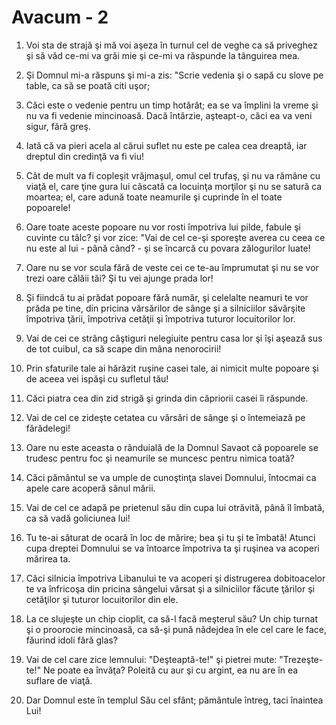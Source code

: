 # Avacum - 2

1. Voi sta de strajă şi mă voi aşeza în turnul cel de veghe ca să priveghez şi să văd ce-mi va grăi mie şi ce-mi va răspunde la tânguirea mea. 

2. Şi Domnul mi-a răspuns şi mi-a zis: "Scrie vedenia şi o sapă cu slove pe table, ca să se poată citi uşor; 

3. Căci este o vedenie pentru un timp hotărât; ea se va împlini la vreme şi nu va fi vedenie mincinoasă. Dacă întârzie, aşteapt-o, căci ea va veni sigur, fără greş. 

4. Iată că va pieri acela al cărui suflet nu este pe calea cea dreaptă, iar dreptul din credinţă va fi viu! 

5. Cât de mult va fi copleşit vrăjmaşul, omul cel trufaş, şi nu va rămâne cu viaţă el, care ţine gura lui căscată ca locuinţa morţilor şi nu se satură ca moartea; el, care adună toate neamurile şi cuprinde în el toate popoarele! 

6. Oare toate aceste popoare nu vor rosti împotriva lui pilde, fabule şi cuvinte cu tâlc? şi vor zice: "Vai de cel ce-şi sporeşte averea cu ceea ce nu este al lui - până când? - şi se încarcă cu povara zălogurilor luate! 

7. Oare nu se vor scula fără de veste cei ce te-au împrumutat şi nu se vor trezi oare călăii tăi? Şi tu vei ajunge prada lor! 

8. Şi fiindcă tu ai prădat popoare fără număr, şi celelalte neamuri te vor prăda pe tine, din pricina vărsărilor de sânge şi a silniciilor săvârşite împotriva ţării, împotriva cetăţii şi împotriva tuturor locuitorilor lor. 

9. Vai de cei ce strâng câştiguri nelegiuite pentru casa lor şi îşi aşează sus de tot cuibul, ca să scape din mâna nenorocirii! 

10. Prin sfaturile tale ai hărăzit ruşine casei tale, ai nimicit multe popoare şi de aceea vei ispăşi cu sufletul tău! 

11. Căci piatra cea din zid strigă şi grinda din căpriorii casei îi răspunde. 

12. Vai de cel ce zideşte cetatea cu vărsări de sânge şi o întemeiază pe fărădelegi! 

13. Oare nu este aceasta o rânduială de la Domnul Savaot că popoarele se trudesc pentru foc şi neamurile se muncesc pentru nimica toată? 

14. Căci pământul se va umple de cunoştinţa slavei Domnului, întocmai ca apele care acoperă sânul mării. 

15. Vai de cel ce adapă pe prietenul său din cupa lui otrăvită, până îl îmbată, ca să vadă goliciunea lui! 

16. Tu te-ai săturat de ocară în loc de mărire; bea şi tu şi te îmbată! Atunci cupa dreptei Domnului se va întoarce împotriva ta şi ruşinea va acoperi mărirea ta. 

17. Căci silnicia împotriva Libanului te va acoperi şi distrugerea dobitoacelor te va înfricoşa din pricina sângelui vărsat şi a silniciilor făcute ţărilor şi cetăţilor şi tuturor locuitorilor din ele. 

18. La ce slujeşte un chip cioplit, ca să-l facă meşterul său? Un chip turnat şi o proorocie mincinoasă, ca să-şi pună nădejdea în ele cel care le face, făurind idoli fără glas? 

19. Vai de cel care zice lemnului: "Deşteaptă-te!" şi pietrei mute: "Trezeşte-te!" Ne poate ea învăţa? Poleită cu aur şi cu argint, ea nu are în ea suflare de viaţă. 

20. Dar Domnul este în templul Său cel sfânt; pământule întreg, taci înaintea Lui! 

